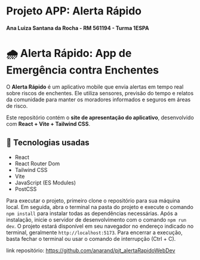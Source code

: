 # Projeto APP: Alerta Rápido
#### Ana Luiza Santana da Rocha - RM 561194 - Turma 1ESPA

# 🌧️ Alerta Rápido: App de Emergência contra Enchentes

O **Alerta Rápido** é um aplicativo mobile que envia alertas em tempo real sobre riscos de enchentes. Ele utiliza sensores, previsão do tempo e relatos da comunidade para manter os moradores informados e seguros em áreas de risco.

Este repositório contém o **site de apresentação do aplicativo**, desenvolvido com **React + Vite + Tailwind CSS**.

## 🚀 Tecnologias usadas

- React  
- React Router Dom  
- Tailwind CSS  
- Vite  
- JavaScript (ES Modules)  
- PostCSS  

Para executar o projeto, primeiro clone o repositório para sua máquina local. Em seguida, abra o terminal na pasta do projeto e execute o comando `npm install` para instalar todas as dependências necessárias. Após a instalação, inicie o servidor de desenvolvimento com o comando `npm run dev`. O projeto estará disponível em seu navegador no endereço indicado no terminal, geralmente `http://localhost:5173`. Para encerrar a execução, basta fechar o terminal ou usar o comando de interrupção (Ctrl + C).


link repositório: https://github.com/anarand/pjt_alertaRapidoWebDev
